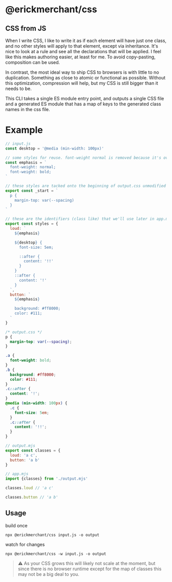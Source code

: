 # @erickmerchant/css

## CSS from JS

When I write CSS, I like to write it as if each element will have just one class, and no other styles will apply to that element, except via inheritance. It's nice to look at a rule and see all the declarations that will be applied. I feel like this makes authoring easier, at least for me. To avoid copy-pasting, composition can be used.

In contrast, the most ideal way to ship CSS to browsers is with little to no duplication. Something as close to atomic or functional as possible. Without this optimization, compression will help, but my CSS is still bigger than it needs to be.

This CLI takes a single ES module entry point, and outputs a single CSS file and a generated ES module that has a map of keys to the generated class names in the css file.

# Example

```javascript
// input.js
const desktop = '@media (min-width: 100px)'

// some styles for reuse. font-weight normal is removed because it's overridden
const emphasis = `
  font-weight: normal;
  font-weight: bold;
`

// these styles are tacked onto the beginning of output.css unmodified
export const _start = `
  p {
    margin-top: var(--spacing)
  }
`

// these are the identifiers (class like) that we'll use later in app.mjs
export const styles = {
  loud: `
    ${emphasis}

    ${desktop} {
      font-size: 5em;

      ::after {
        content: '!!'
      }
    }
    ::after {
      content: '!'
    }
  `,
  button: `
    ${emphasis}

    background: #ff8000;
    color: #111;
  `
}
```

```css
/* output.css */
p {
  margin-top: var(--spacing);
}

.a {
  font-weight: bold;
}
.b {
  background: #ff8000;
  color: #111;
}
.c::after {
  content: '!';
}
@media (min-width: 100px) {
  .c {
    font-size: 5em;
  }
  .c::after {
    content: '!!';
  }
}
```

```javascript
// output.mjs
export const classes = {
  loud: 'a c',
  button: 'a b'
}
```

```javascript
// app.mjs
import {classes} from './output.mjs'

classes.loud // 'a c'

classes.button // 'a b'
```

## Usage

build once

```
npx @erickmerchant/css input.js -o output
```

watch for changes

```
npx @erickmerchant/css -w input.js -o output
```

> ⚠️ As your CSS grows this will likely not scale at the moment, but since there is no browser runtime except for the map of classes this may not be a big deal to you.
